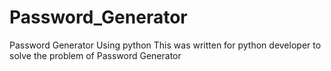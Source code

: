 # Password_Generator
Password Generator Using python
This was written for python developer to solve the problem of Password Generator

